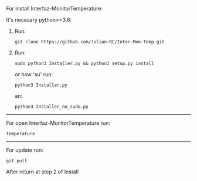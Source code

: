 For install Interfaz-MonitorTemperature:

It's necesary python>=3.6:

1. Run: 

       git clone https://github.com/Julian-RC/Inter-Mon-Temp.git

2. Run:

       sudo python3 Installer.py && python3 setup.py install

      or how 'su' run:

       python3 Installer.py
      
      an:
      
       python3 Installer_no_sudo.py 
       
       
-----------------------------------------------------------------------------------------------

For open Interfaz-MonitorTemperature run:

    Temperature

-----------------------------------------------------------------------------------------------

For update run:

    git pull

After return at step 2 of Install


